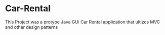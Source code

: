 # Car-Rental
This Project was a protype Java GUI Car Rental application that ultizes MVC and other design patterns
